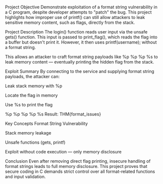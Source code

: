 Project Objective
Demonstrate exploitation of a format string vulnerability in a C program, despite developer attempts to "patch" the bug. This project highlights how improper use of printf() can still allow attackers to leak sensitive memory content, such as flags, directly from the stack.

Project Description
The login() function reads user input via the unsafe gets() function. This input is passed to print_flag(), which reads the flag into a buffer but doesn't print it. However, it then uses printf(username); without a format string.

This allows an attacker to craft format string payloads like %p %p %p %s to leak memory content — eventually printing the hidden flag from the stack.

Exploit Summary
By connecting to the service and supplying format string payloads, the attacker can:

Leak stack memory with %p

Locate the flag in memory

Use %s to print the flag

%p %p %p %p %s
Result:
THM{format_issues}

Key Concepts
Format String Vulnerability

Stack memory leakage

Unsafe functions (gets, printf)

Exploit without code execution — only memory disclosure

Conclusion
Even after removing direct flag printing, insecure handling of format strings leads to full memory disclosure. This project proves that secure coding in C demands strict control over all format-related functions and input validation.

